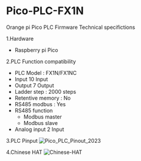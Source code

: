 # Pico-PLC-FX1N
 Orange pi Pico PLC Firmware
 Technical specifictions
  
  1.Hardware
   - Raspberry pi Pico

  2.PLC Function compatibility
   - PLC Model : FX1N/FX1NC
   - Input 10 Input
   - Output 7 Output
   - Ladder step : 2000 steps
   - Retentive memory : No
   - RS485 modbus : Yes
   - RS485 function
     - Modbus master
     - Modbus slave
   - Analog input 2 Input

  3.PLC Pinput
  ![Pico_PLC_Pinout_2023](https://github.com/suratin27/Pico-PLC-FX1N/blob/main/my%20files/Pico_PLC_Pinout_2023.png)

  4.Chinese HAT
  ![Chinese-HAT](https://github.com/suratin27/Pico-PLC-FX1N/blob/f9ee5f900fe66b66cfc3b8f3a552068f2e1f9e2e/my%20files/Chinese_HAT.jpg)
 
